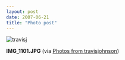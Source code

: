```yaml
---
layout: post
date: 2007-06-21
title: "Photo post"
---
```

![travisj](/images/b6667a7a58f31650fef118d4382044834f20c0074be8f9e08027f77480d9cb9a.jpg)

<b>IMG_1101.JPG</b> (via <a href="http://www.flickr.com/photos/travisjohnson/578584251/">Photos from travisjohnson</a>)